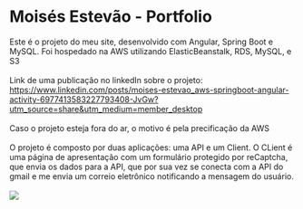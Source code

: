 # Moisés Estevão - Portfolio
Este é o projeto do meu site, desenvolvido com Angular, Spring Boot e MySQL. Foi hospedado na AWS utilizando ElasticBeanstalk, RDS, MySQL, e S3
<br>
<br>
Link de uma publicação no linkedIn sobre o projeto: https://www.linkedin.com/posts/moises-estevao_aws-springboot-angular-activity-6977413583227793408-JvGw?utm_source=share&utm_medium=member_desktop
<br>
<br>
Caso o projeto esteja fora do ar, o motivo é pela precificação da AWS
<br>
<br>
O projeto é composto por duas aplicações: uma API e um Client. O CLient é uma página de apresentação com um formulário protegido por reCaptcha, que envia os dados para a API, que por sua vez se conecta com a API do gmail e me envia um correio eletrônico notificando a mensagem do usuário.
<br>
<br>
<img src="https://i.imgur.com/TYJGnXA.png">
<br>
<br>
